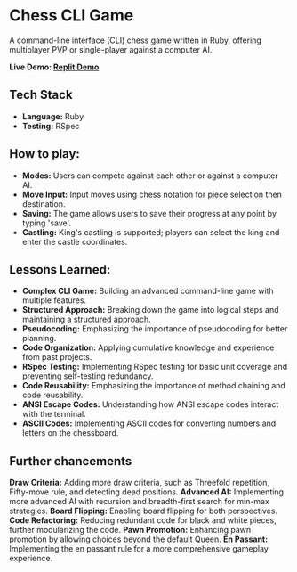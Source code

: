 # Chess CLI Game
A command-line interface (CLI) chess game written in Ruby, offering multiplayer PVP or single-player against a computer AI.

**Live Demo: [Replit Demo](https://replit.com/@jerrybach98/...)**

## Tech Stack
- **Language:** Ruby
- **Testing:** RSpec

## How to play:
* **Modes:** Users can compete against each other or against a computer AI.
* **Move Input:** Input moves using chess notation for piece selection then destination.
* **Saving:** The game allows users to save their progress at any point by typing 'save'.
* **Castling:** King's castling is supported; players can select the king and enter the castle coordinates.

## Lessons Learned:
* **Complex CLI Game:** Building an advanced command-line game with multiple features.
* **Structured Approach:** Breaking down the game into logical steps and maintaining a structured approach.
* **Pseudocoding:** Emphasizing the importance of pseudocoding for better planning.
* **Code Organization:** Applying cumulative knowledge and experience from past projects.
* **RSpec Testing:** Implementing RSpec testing for basic unit coverage and preventing self-testing redundancy.
* **Code Reusability:** Emphasizing the importance of method chaining and code reusability.
* **ANSI Escape Codes:** Understanding how ANSI escape codes interact with the terminal.
* **ASCII Codes:** Implementing ASCII codes for converting numbers and letters on the chessboard.


## Further ehancements
**Draw Criteria:** Adding more draw criteria, such as Threefold repetition, Fifty-move rule, and detecting dead positions.
**Advanced AI:** Implementing more advanced AI with recursion and breadth-first search for min-max strategies.
**Board Flipping:** Enabling board flipping for both perspectives.
**Code Refactoring:** Reducing redundant code for black and white pieces, further modularizing the code.
**Pawn Promotion:** Enhancing pawn promotion by allowing choices beyond the default Queen.
**En Passant:** Implementing the en passant rule for a more comprehensive gameplay experience.
